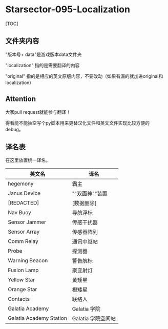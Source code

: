 ﻿# Starsector-095-Localization

[TOC]

## 文件夹内容
"版本号+ data"是游戏版本data文件夹

"localization" 指的是需要翻译的内容

"original" 指的是相应的英文原版内容，不要改动（如果有漏的就加进original和localization）



## Attention
大家pull request就能参与翻译！

得看能不能抽空写个py脚本用来更替汉化文件和英文文件实现比较方便的debug。



## 译名表
在这里放置统一译名。

| 英文名 | 译名 |
|  ----  | ----  |
| hegemony | 霸主 |
| Janus Device | ""双面神""装置 |
| [REDACTED] | [数据删除] |
| Nav Buoy | 导航浮标 |
| Sensor Jammer | 传感干扰器 |
| Sensor Array | 传感器阵列 |
| Comm Relay | 通讯中继站 |
| Probe | 探测器 |
| Warning Beacon | 警告航标 |
| Fusion Lamp | 聚变射灯 |
| Yellow Star | 黄矮星 |
| Orange Star | 橙矮星 |
| Contacts | 联络人 |
| Galatia Academy | Galatia 学院 |
| Galatia Academy Station | Galatia 学院空间站 |

